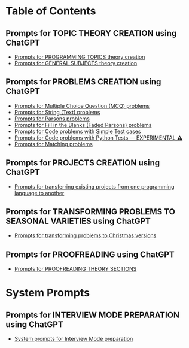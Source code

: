 # Table of Contents

## Prompts for TOPIC THEORY CREATION using ChatGPT

- [Prompts for PROGRAMMING TOPICS theory creation](./theory_prompts/prompts_programming_topic_theory.md)
- [Prompts for GENERAL SUBJECTS theory creation](./theory_prompts/prompts_general_topic_theory.md)

## Prompts for PROBLEMS CREATION using ChatGPT

- [Prompts for Multiple Choice Question (MCQ) problems](./problem_prompts/prompts_choice_problems.md)
- [Prompts for String (Text) problems](./problem_prompts/prompts_string_problems.md)
- [Prompts for Parsons problems](./problem_prompts/prompts_parsons_problems.md)
- [Prompts for Fill in the Blanks (Faded Parsons) problems](./problem_prompts/prompts_fill_blanks_problems.md)
- [Prompts for Code problems with Simple Test cases](./problem_prompts/prompts_code_problems_simple_test_cases.md)
- [Prompts for Code problems with Python Tests — EXPERIMENTAL ⚠️](./problem_prompts/prompts_code_problems_advanced_editor.md)
- [Prompts for Matching problems](./problem_prompts/prompts_matching_problems.md)

## Prompts for PROJECTS CREATION using ChatGPT

- [Prompts for transferring existing projects from one programming language to another](./project_prompts/prompts_transferring_existing_projects.md)

## Prompts for TRANSFORMING PROBLEMS TO SEASONAL VARIETIES using ChatGPT

- [Prompts for transforming problems to Christmas versions](./seasonal_prompts/prompts_christmas_problems.md)

## Prompts for PROOFREADING using ChatGPT

- [Prompts for PROOFREADING THEORY SECTIONS](./proofreading_prompts/prompts_proofreading_theory.md)
 
 

# System Prompts

## Prompts for INTERVIEW MODE PREPARATION using ChatGPT

- [System prompts for Interview Mode preparation](./system_prompts/prompts_interview_mode.md)
